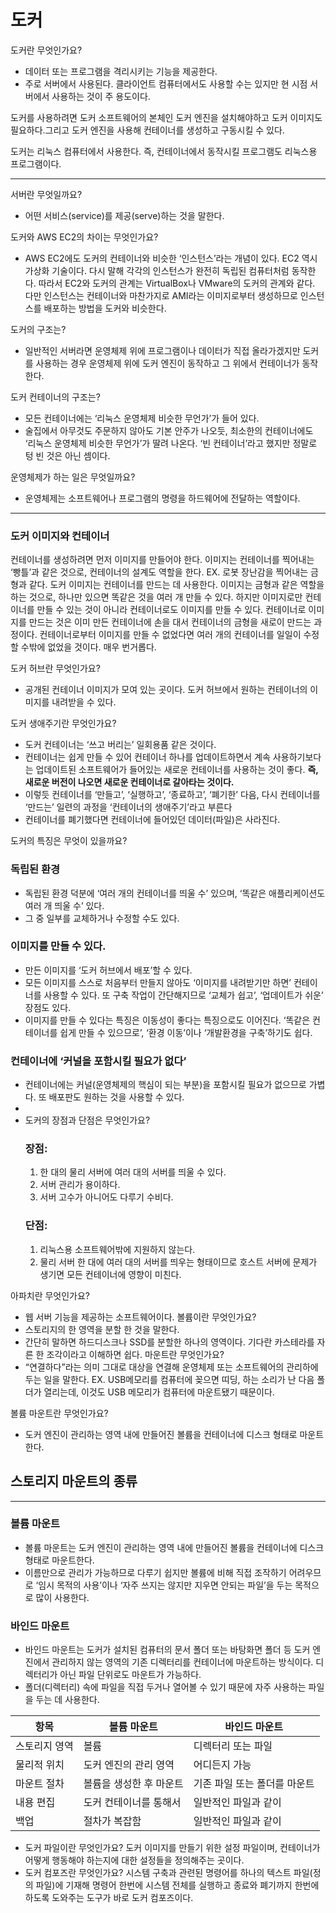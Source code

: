# 도커

도커란 무엇인가요?

- 데이터 또는 프로그램을 격리시키는 기능을 제공한다.
- 주로 서버에서 사용된다. 클라이언트 컴퓨터에서도 사용할 수는 있지만 현 시점 서버에서 사용하는 것이 주 용도이다.

도커를 사용하려면 도커 소프트웨어의 본체인 도커 엔진을 설치해야하고 도커 이미지도 필요하다.그리고 도커 엔진을 사용해 컨테이너를 생성하고 구동시킬 수 있다.

도커는 리눅스 컴퓨터에서 사용한다. 즉, 컨테이너에서 동작시킬 프로그램도 리눅스용 프로그램이다.

---

서버란 무엇일까요?

- 어떤 서비스(service)를 제공(serve)하는 것을 말한다.

도커와 AWS EC2의 차이는 무엇인가요?

- AWS EC2에도 도커의 컨테이너와 비슷한 ‘인스턴스’라는 개념이 있다.
  EC2 역시 가상화 기술이다. 다시 말해 각각의 인스턴스가 완전히 독립된 컴퓨터처럼 동작한다. 따라서 EC2와 도커의 관계는 VirtualBox나 VMware의 도커의 관계와 같다.
  다만 인스턴스는 컨테이너와 마찬가지로 AMI라는 이미지로부터 생성하므로 인스턴스를 배포하는 방법을 도커와 비슷한다.

도커의 구조는?

- 일반적인 서버라면 운영체제 위에 프로그램이나 데이터가 직접 올라가겠지만 도커를 사용하는 경우 운영체제 위에 도커 엔진이 동작하고 그 위에서 컨테이너가 동작한다.

도커 컨테이너의 구조는?

- 모든 컨테이너에는 ‘리눅스 운영체제 비슷한 무언가’가 들어 있다.
- 술집에서 아무것도 주문하지 않아도 기본 안주가 나오듯, 최소한의 컨테이너에도 ‘리눅스 운영체제 비슷한 무언가’가 딸려 나온다.
  ‘빈 컨테이너’라고 했지만 정말로 텅 빈 것은 아닌 셈이다.

운영체제가 하는 일은 무엇일까요?

- 운영체제는 소프트웨어나 프로그램의 명령을 하드웨어에 전달하는 역할이다.

---

### 도커 이미지와 컨테이너

컨테이너를 생성하려면 먼저 이미지를 만들어야 한다. 이미지는 컨테이너를 찍어내는 ‘빵틀’과 같은 것으로, 컨테이너의 설계도 역할을 한다. EX. 로봇 장난감을 찍어내는 금형과 같다.
도커 이미지는 컨테이너를 만드는 데 사용한다. 이미지는 금형과 같은 역할을 하는 것으로, 하나만 있으면 똑같은 것을 여러 개 만들 수 있다.
하지만 이미지로만 컨테이너를 만들 수 있는 것이 아니라 컨테이너로도 이미지를 만들 수 있다. 컨테이너로 이미지를 만드는 것은 이미 만든 컨테이너에 손을 대서 컨테이너의 금형을 새로이 만드는 과정이다.
컨테이너로부터 이미지를 만들 수 없었다면 여러 개의 컨테이너를 일일이 수정할 수밖에 없었을 것이다. 매우 번거롭다.

도커 허브란 무엇인가요?

- 공개된 컨테이너 이미지가 모여 있는 곳이다. 도커 허브에서 원하는 컨테이너의 이미지를 내려받을 수 있다.

도커 생애주기란 무엇인가요?

- 도커 컨테이너는 ‘쓰고 버리는’ 일회용품 같은 것이다.
- 컨테이너는 쉽게 만들 수 있어 컨테이너 하나를 업데이트하면서 계속 사용하기보다는 업데이트된 소프트웨어가 들어있는 새로운 컨테이너를 사용하는 것이 좋다. **즉, 새로운 버전이 나오면 새로운 컨테이너로 갈아타는 것이다.**
- 이렇듯 컨테이너를 ‘만들고’, ‘실행하고’, ‘종료하고’, ‘폐기한’ 다음, 다시 컨테이너를 ‘만드는’ 일련의 과정을 ‘컨테이너의 생애주기’라고 부른다
- 컨테이너를 폐기했다면 컨테이너에 들어있던 데이터(파일)은 사라진다.

도커의 특징은 무엇이 있을까요?

### 독립된 환경

- 독립된 환경 덕분에 ‘여러 개의 컨테이너를 띄울 수’ 있으며, ‘똑같은 애플리케이션도 여러 개 띄울 수’ 있다.
- 그 중 일부를 교체하거나 수정할 수도 있다.

### 이미지를 만들 수 있다.

- 만든 이미지를 ‘도커 허브에서 배포’할 수 있다.
- 모든 이미지를 스스로 처음부터 만들지 않아도 ‘이미지를 내려받기만 하면’ 컨테이너를 사용할 수 있다. 또 구축 작업이 간단해지므로 ‘교체가 쉽고’, ‘업데이트가 쉬운’ 장점도 있다.
- 이미지를 만들 수 있다는 특징은 이동성이 좋다는 특징으로도 이어진다. ‘똑같은 컨테이너를 쉽게 만들 수 있으므로’, ‘환경 이동’이나 ‘개발환경을 구축’하기도 쉽다.

### 컨테이너에 ‘커널을 포함시킬 필요가 없다’

- 컨테이너에는 커널(운영체제의 핵심이 되는 부분)을 포함시킬 필요가 없으므로 가볍다. 또 배포판도 원하는 것을 사용할 수 있다.
-
- 도커의 장점과 단점은 무엇인가요?
  ### 장점:
  1. 한 대의 물리 서버에 여러 대의 서버를 띄울 수 있다.
  2. 서버 관리가 용이하다.
  3. 서버 고수가 아니어도 다루기 수비다.
  ### 단점:
  1. 리눅스용 소프트웨어밖에 지원하지 않는다.
  2. 물리 서버 한 대에 여러 대의 서버를 띄우는 형태이므로 호스트 서버에 문제가 생기면 모든 컨테이너에 영향이 미친다.

아파치란 무엇인가요?

- 웹 서버 기능을 제공하는 소프트웨어이다.
  볼륨이란 무엇인가요?
- 스토리지의 한 영역을 분할 한 것을 말한다.
- 간단히 말하면 하드디스크나 SSD를 분할한 하나의 영역이다. 기다란 카스테라를 자른 한 조각이라고 이해하면 쉽다.
  마운트란 무엇인가요?
- “연결하다”라는 의미 그대로 대상을 연결해 운영체제 또는 소프트웨어의 관리하에 두는 일을 말한다.
  EX. USB메모리를 컴퓨터에 꽂으면 띠딩, 하는 소리가 난 다음 폴더가 열리는데, 이것도 USB 메모리가 컴퓨터에 마운트됐기 때문이다.

볼륨 마운트란 무엇인가요?

- 도커 엔진이 관리하는 영역 내에 만들어진 볼륨을 컨테이너에 디스크 형태로 마운트한다.

## 스토리지 마운트의 종류

---

### 볼륨 마운트

- 볼륨 마운트는 도커 엔진이 관리하는 영역 내에 만들어진 볼륨을 컨테이너에 디스크 형태로 마운트한다.
- 이름만으로 관리가 가능하므로 다루기 쉽지만 볼륨에 비해 직접 조작하기 어려우므로 ‘임시 목적의 사용’이나 ‘자주 쓰지는 않지만 지우면 안되는 파일’을 두는 목적으로 많이 사용한다.

### 바인드 마운트

- 바인드 마운트는 도커가 설치된 컴퓨터의 문서 폴더 또는 바탕화면 폴더 등 도커 엔진에서 관리하지 않는 영역의 기존 디렉터리를 컨테이너에 마운트하는 방식이다. 디렉터리가 아닌 파일 단위로도 마운트가 가능하다.
- 폴더(디렉터리) 속에 파일을 직접 두거나 열어볼 수 있기 때문에 자주 사용하는 파일을 두는 데 사용한다.

| 항목          | 볼륨 마운트             | 바인드 마운트                |
| ------------- | ----------------------- | ---------------------------- |
| 스토리지 영역 | 볼륨                    | 디렉터리 또는 파일           |
| 물리적 위치   | 도커 엔진의 관리 영역   | 어디든지 가능                |
| 마운트 절차   | 볼륨을 생성한 후 마운트 | 기존 파일 또는 폴더를 마운트 |
| 내용 편집     | 도커 컨테이너를 통해서  | 일반적인 파일과 같이         |
| 백업          | 절차가 복잡함           | 일반적인 파일과 같이         |

- 도커 파일이란 무엇인가요?
  도커 이미지를 만들기 위한 설정 파일이며, 컨테이너가 어떻게 행동해야 하는지에 대한 설정들을 정의해주는 곳이다.
- 도커 컴포즈란 무엇인가요?
  시스템 구축과 관련된 명령어를 하나의 텍스트 파일(정의 파일)에 기재해 명령어 한번에 시스템 전체를 실행하고 종료와 폐기까지 한번에 하도록 도와주는 도구가 바로 도커 컴포즈이다.
